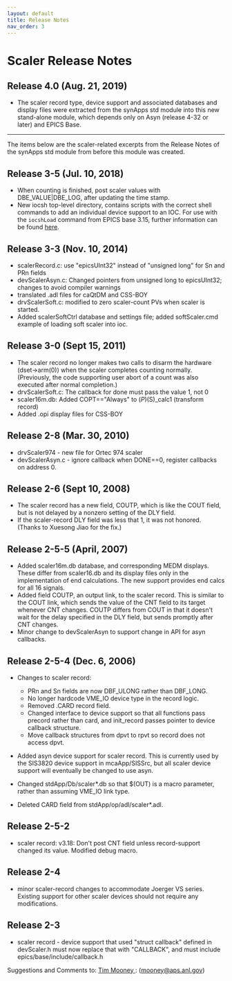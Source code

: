 ```yaml
---
layout: default
title: Release Notes
nav_order: 3
---
```



# Scaler Release Notes

##  Release 4.0 (Aug. 21, 2019)

* The scaler record type, device support and associated databases and display files were extracted from the synApps std module into this new stand-alone module, which depends only on Asyn (release 4-32 or later) and EPICS Base.

----

The items below are the scaler-related excerpts from the Release Notes of the synApps std module from before this module was created.

##  Release 3-5 (Jul. 10, 2018)

* When counting is finished, post scaler values with DBE_VALUE|DBE_LOG, after updating the time stamp.
* New iocsh top-level directory, contains scripts with the correct shell commands to add an individual device support to an IOC. For use with the `iocshLoad` command from EPICS base 3.15, further information can be found [here](https://github.com/epics-modules/xxx/wiki/IOC-Shell-Scripts).

##  Release 3-3 (Nov. 10, 2014)

* scalerRecord.c: use "epicsUInt32" instead of "unsigned long" for Sn and PRn fields
* devScalerAsyn.c: Changed pointers from unsigned long to epicsUInt32; changes to avoid compiler warnings
* translated .adl files for caQtDM and CSS-BOY
* drvScalerSoft.c: modified to zero scaler-count PVs when scaler is started.
* Added scalerSoftCtrl database and settings file; added softScaler.cmd example of loading soft scaler into ioc.

##  Release 3-0 (Sept 15, 2011)

* The scaler record no longer makes two calls to disarm the hardware (dset->arm(0)) when the scaler completes counting normally. (Previously, the code supporting user abort of a count was also executed after normal completion.)
* drvScalerSoft.c: The callback for done must pass the value 1, not 0
* scaler16m.db: Added COPT=="Always" to $(P)$(S)_calc1 (transform record)
* Added .opi display files for CSS-BOY

##  Release 2-8 (Mar. 30, 2010)

* drvScaler974 - new file for Ortec 974 scaler
* devScalerAsyn.c - ignore callback when DONE==0, register callbacks on address 0.

## Release 2-6 (Sept 10, 2008)

* The scaler record has a new field, COUTP, which is like the COUT field, but is not delayed by a nonzero setting of the DLY field.
* If the scaler-record DLY field was less that 1, it was not honored. (Thanks to Xuesong Jiao for the fix.)

## Release 2-5-5 (April, 2007)

* Added scaler16m.db database, and corresponding MEDM displays. These differ from scaler16.db and its display files only in the implementation of end calculations. The new support provides end calcs for all 16 signals.
* Added field COUTP, an output link, to the scaler record. This is similar to the COUT link, which sends the value of the CNT field to its target whenever CNT changes. COUTP differs from COUT in that it doesn't wait for the delay specified in the DLY field, but sends promptly after CNT changes.
* Minor change to devScalerAsyn to support change in API for asyn callbacks.

## Release 2-5-4 (Dec. 6, 2006)

* Changes to scaler record:
  * PRn and Sn fields are now DBF_ULONG rather than DBF_LONG.
  * No longer hardcode VME_IO device type in the record logic.
  * Removed .CARD record field.
  * Changed interface to device support so that all functions pass precord rather than card, and init_record passes pointer to device callback structure.
  * Move callback structures from dpvt to rpvt so record does not access dpvt.

* Added asyn device support for scaler record. This is currently used by the SIS3820 device support in mcaApp/SISSrc, but all scaler device support will eventually be changed to use asyn.

* Changed stdApp/Db/scaler*.db so that $(OUT) is a macro parameter, rather than assuming VME_IO link type.
* Deleted CARD field from stdApp/op/adl/scaler*.adl.

## Release 2-5-2

* scaler record: v3.18: Don't post CNT field unless record-support changed its value. Modified debug macro.

## Release 2-4

* minor scaler-record changes to accommodate Joerger VS series. Existing support for other scaler devices should not require any modifications.

## Release 2-3

* scaler record - device support that used "struct callback" defined in devScaler.h must now replace that with "CALLBACK", and must include epics/base/include/callback.h

Suggestions and Comments to:
[Tim Mooney ](mailto:mooney@aps.anl.gov): (mooney@aps.anl.gov)

